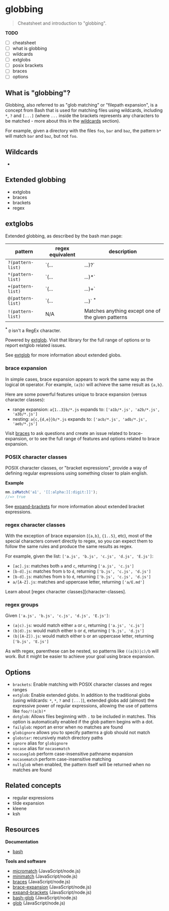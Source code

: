 # globbing

> Cheatsheet and introduction to "globbing".

**TODO**

* [ ] cheatsheet
* [ ] what is globbing
* [ ] wildcards
* [ ] extglobs
* [ ] posix brackets
* [ ] braces
* [ ] options

## What is "globbing"?

Globbing, also referred to as "glob matching" or "filepath expansion", is a concept from Bash that is used for matching files using wildcards, including `*`, `?` and `[...]` (where `...` inside the brackets represents any characters to be matched - more about this in the [wildcards](#wildcards) section).

For example, given a directory with the files `foo`, `bar` and `baz`, the pattern `b*` will match `bar` and `baz`, but not `foo`.

## Wildcards

* 
## Extended globbing

* extglobs
* braces
* brackets
* regex

## extglobs

Extended globbing, as described by the bash man page:

| **pattern** | **regex equivalent** | **description** | 
| --- | --- | --- |
| `?(pattern-list)` | `(... | ...)?` | Matches zero or one occurrence of the given patterns |
| `*(pattern-list)` | `(... | ...)*` | Matches zero or more occurrences of the given patterns |
| `+(pattern-list)` | `(... | ...)+` | Matches one or more occurrences of the given patterns |
| `@(pattern-list)` | `(... | ...)` <sup>*</sup> | Matches one of the given patterns |
| `!(pattern-list)` | N/A | Matches anything except one of the given patterns |

<sup><strong>*</strong></sup> `@` isn't a RegEx character.

Powered by [extglob](https://github.com/jonschlinkert/extglob). Visit that library for the full range of options or to report extglob related issues.

See [extglob](https://github.com/jonschlinkert/extglob) for more information about extended globs.

### brace expansion

In simple cases, brace expansion appears to work the same way as the logical `OR` operator. For example, `(a|b)` will achieve the same result as `{a,b}`.

Here are some powerful features unique to brace expansion (versus character classes):

* range expansion: `a{1..3}b/*.js` expands to: `['a1b/*.js', 'a2b/*.js', 'a3b/*.js']`
* nesting: `a{c,{d,e}}b/*.js` expands to: `['acb/*.js', 'adb/*.js', 'aeb/*.js']`

Visit [braces](https://github.com/jonschlinkert/braces) to ask questions and create an issue related to brace-expansion, or to see the full range of features and options related to brace expansion.

### POSIX character classes

POSIX character classes, or "bracket expressions", provide a way of defining regular expressions using something closer to plain english.

**Example**

```js
mm.isMatch('a1', '[[:alpha:][:digit:]]');
//=> true
```

See [expand-brackets](https://github.com/jonschlinkert/expand-brackets) for more information about extended bracket expressions.

### regex character classes

With the exception of brace expansion (`{a,b}`, `{1..5}`, etc), most of the special characters convert directly to regex, so you can expect them to follow the same rules and produce the same results as regex.

For example, given the list: `['a.js', 'b.js', 'c.js', 'd.js', 'E.js']`:

* `[ac].js`: matches both `a` and `c`, returning `['a.js', 'c.js']`
* `[b-d].js`: matches from `b` to `d`, returning `['b.js', 'c.js', 'd.js']`
* `[b-d].js`: matches from `b` to `d`, returning `['b.js', 'c.js', 'd.js']`
* `a/[A-Z].js`: matches and uppercase letter, returning `['a/E.md']`

Learn about [regex character classes][character-classes].

### regex groups

Given `['a.js', 'b.js', 'c.js', 'd.js', 'E.js']`:

* `(a|c).js`: would match either `a` or `c`, returning `['a.js', 'c.js']`
* `(b|d).js`: would match either `b` or `d`, returning `['b.js', 'd.js']`
* `(b|[A-Z]).js`: would match either `b` or an uppercase letter, returning `['b.js', 'E.js']`

As with regex, parenthese can be nested, so patterns like `((a|b)|c)/b` will work. But it might be easier to achieve your goal using brace expansion.

## Options

* `brackets`: Enable matching with POSIX character classes and regex ranges
* `extglob`: Enable extended globs. In addition to the traditional globs (using wildcards: `*`, `*`, `?` and `[...]`), extended globs add (almost) the expressive power of regular expressions, allowing the use of patterns like `foo/!(a|b)*`
* `dotglob`: Allows files beginning with `.` to be included in matches. This option is automatically enabled if the glob pattern begins with a dot.
* `failglob`: report an error when no matches are found
* `globignore` allows you to specify patterns a glob should not match
* `globstar`: recursively match directory paths
* `ignore` alias for `globignore`
* `nocase` alias for `nocasematch`
* `nocaseglob` perform case-insensitive pathname expansion
* `nocasematch` perform case-insensitive matching
* `nullglob` when enabled, the pattern itself will be returned when no matches are found

## Related concepts

* regular expressions
* tilde expansion
* kleene
* ksh

## Resources

**Documentation**

* [bash](https://github.com/felixge/node-bash)

**Tools and software**

* [micromatch](https://github.com/jonschlinkert/micromatch) (JavaScript/node.js)
* [minimatch](https://github.com/isaacs/minimatch) (JavaScript/node.js)
* [braces](https://github.com/jonschlinkert/braces) (JavaScript/node.js)
* [brace-expansion](https://github.com/juliangruber/brace-expansion) (JavaScript/node.js)
* [expand-brackets](https://github.com/jonschlinkert/expand-brackets) (JavaScript/node.js)
* [bash-glob](https://github.com/jonschlinkert/bash-glob) (JavaScript/node.js)
* [glob](https://github.com/isaacs/node-glob) (JavaScript/node.js)